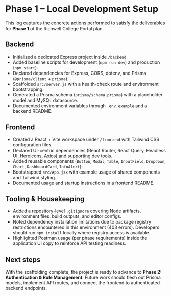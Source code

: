 # Phase 1 – Local Development Setup

This log captures the concrete actions performed to satisfy the deliverables for **Phase 1** of the Richwell College Portal plan.

## Backend

- Initialized a dedicated Express project inside `/backend`.
- Added baseline scripts for development (`npm run dev`) and production (`npm start`).
- Declared dependencies for Express, CORS, dotenv, and Prisma (`@prisma/client` + `prisma`).
- Scaffolded `src/server.js` with a health-check route and environment bootstrapping.
- Generated a Prisma schema (`prisma/schema.prisma`) with a placeholder model and MySQL datasource.
- Documented environment variables through `.env.example` and a backend README.

## Frontend

- Created a React + Vite workspace under `/frontend` with Tailwind CSS configuration files.
- Declared UI-centric dependencies (React Router, React Query, Headless UI, Heroicons, Axios) and supporting dev tools.
- Added reusable components (`Button`, `Modal`, `Table`, `InputField`, `Dropdown`, `Chart`, `DashboardCard`, `InfoAlert`).
- Bootstrapped `src/App.jsx` with example usage of shared components and Tailwind styling.
- Documented usage and startup instructions in a frontend README.

## Tooling & Housekeeping

- Added a repository-level `.gitignore` covering Node artifacts, environment files, build outputs, and editor configs.
- Noted dependency installation limitations due to package registry restrictions encountered in this environment (403 errors). Developers should run `npm install` locally where registry access is available.
- Highlighted Postman usage (per phase requirements) inside the application UI copy to reinforce API testing readiness.

## Next steps

With the scaffolding complete, the project is ready to advance to **Phase 2: Authentication & Role Management**. Future work should flesh out Prisma models, implement API routes, and connect the frontend to authenticated backend endpoints.
